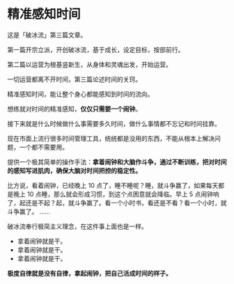 # 精准感知时间

这是「破冰流」第三篇文章。

第一篇开宗立派，开创破冰流，基于成长，设定目标，按部前行。

第二篇以运营为根基竖新生，从身体和灵魂出发，开始运营。

一切运营都离不开时间，第三篇论述时间的关窍。

精准感知时间，能让整个身心都能感知到时间的流向。  

想练就对时间的精准感知，**仅仅只需要一个闹钟**。

接下来就是什么时候做什么事需要多久时间，做什么事情都不忘记和时间挂靠。

现在市面上流行很多时间管理工具，统统都是没用的东西，不能从根本上解决问题，一个都不需要用。

提供一个极其简单的操作手法：**拿着闹钟和大脑作斗争，通过不断训练，把对时间的感知写进肌肉，确保大脑对时间把控的稳定性。**

比方说，看着闹钟，已经晚上 10 点了，睡不睡呢？睡，就斗争赢了，如果每天都是晚上 10 点睡，那么就会形成习惯，到这个点困意就会降临。早上 5 点闹钟响了，起还是不起？起，就斗争赢了。看一个小时书，看还是不看？看一个小时，就斗争赢了。 ……

破冰流奉行极简主义理念，在这件事上面也是一样。

* 拿着闹钟就是干。
* 拿着闹钟就是干。
* 拿着闹钟就是干。

**极度自律就是没有自律，拿起闹钟，把自己活成时间的样子。**

